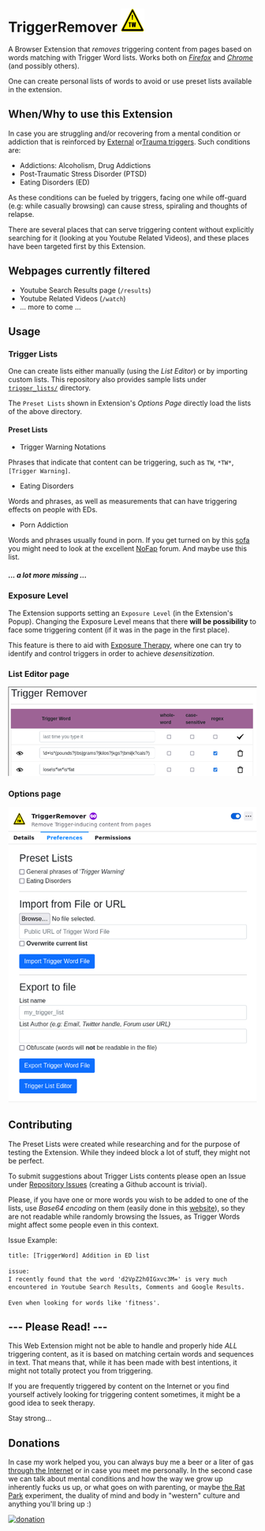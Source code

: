 # TriggerRemover ![logo](https://raw.githubusercontent.com/operatorequals/TriggerRemover/master/assets/images/icon48.png)

A Browser Extension that *removes* triggering content from pages based on words matching with Trigger Word lists.
Works both on [*Firefox*](https://addons.mozilla.org/en-US/firefox/addon/triggerremover/) and [*Chrome*](https://chrome.google.com/webstore/detail/triggerremover/bokhblglkfomejjfbhjjcieaepnaemam) (and possibly others).

One can create personal lists of words to avoid or use preset lists available in the extension.

## When/Why to use this Extension

In case you are struggling and/or recovering from a mental condition or addiction
that is reinforced by [External](https://psychcentral.com/lib/what-is-a-trigger) or[Trauma triggers](https://psychcentral.com/health/trauma-triggers#examples).
Such conditions are:
* Addictions: Alcoholism, Drug Addictions
* Post-Traumatic Stress Disorder (PTSD)
* Eating Disorders (ED)

As these conditions can be fueled by triggers, facing one while off-guard (e.g: while casually browsing)
can cause stress, spiraling and thoughts of relapse.

There are several places that can serve triggering content without explicitly
searching for it (looking at you Youtube Related Videos), and these places have been targeted first by this Extension.

## Webpages currently filtered
* Youtube Search Results page (`/results`)
* Youtube Related Videos (`/watch`)
* ... more to come ...

## Usage

### Trigger Lists

One can create lists either manually (using the *List Editor*) or by importing custom lists. This repository also provides sample lists under [`trigger_lists/`](https://github.com/operatorequals/TriggerRemover/tree/master/trigger_lists) directory.

The `Preset Lists` shown in Extension's *Options Page* directly load the lists of the above directory.


#### Preset Lists

* Trigger Warning Notations

Phrases that indicate that content can be triggering, such as `TW`, `*TW*`,`[Trigger Warning]`.

* Eating Disorders

Words and phrases, as well as measurements that can have triggering effects on people with EDs.

* Porn Addiction

Words and phrases usually found in porn. If you get turned on by this [sofa](https://virtualbackgrounds.site/wp-content/uploads/2020/07/casting-couch-768x432.jpg) you might need to look at the excellent [NoFap](https://nofap.com/porn-addiction) forum. And maybe use this list.

##### ... a lot more missing ...

### Exposure Level

The Extension supports setting an `Exposure Level` (in the Extension's Popup). Changing the Exposure Level means
that there **will be possibility** to face some triggering content (if it was in the page in the first place).

This feature is there to aid with [Exposure Therapy](https://psychcentral.com/lib/what-is-exposure-therapy), where one can try to identify and control triggers
in order to achieve *desensitization*.

### List Editor page
![screenshot](https://raw.githubusercontent.com/operatorequals/TriggerRemover/master/img/screenshot-0-2-0-editor.png)

### Options page
![screenshot](https://raw.githubusercontent.com/operatorequals/TriggerRemover/master/img/screenshot-0-2-0-options.png)

## Contributing

The Preset Lists were created while researching and for the purpose of testing the Extension.
While they indeed block a lot of stuff, they might not be perfect.

To submit suggestions about Trigger Lists contents please open an Issue under [Repository Issues](https://github.com/operatorequals/TriggerRemover/issues) (creating a Github account is trivial).

Please, if you have one or more words you wish to be added to one of the lists, use *Base64 encoding* on them (easily done in this [website](https://www.base64encode.net/)), so they are not readable while randomly browsing the Issues, as Trigger Words might affect some people even in this context.

Issue Example:

```
title: [TriggerWord] Addition in ED list

issue:
I recently found that the word 'd2VpZ2h0IGxvc3M=' is very much encountered in Youtube Search Results, Comments and Google Results.

Even when looking for words like 'fitness'.
```


## --- Please Read! ---

This Web Extension might not be able to handle and properly hide *ALL* triggering content, as it is based on matching certain words and sequences in text. That means that, while it has been made with best intentions, it might not totally protect you from triggering.

If you are frequently triggered by content on the Internet or you find yourself actively looking for triggering content sometimes, it might be a good idea to seek therapy.

Stay strong...


## Donations
In case my work helped you, you can always buy me a beer or a liter of gas [through the Internet](https://www.buymeacoffee.com/operatorequals) or in case you meet me personally.
In the second case we can talk about mental conditions and how the way we grow up inherently fucks us up, or what goes on with parenting, or maybe [the Rat Park](https://en.wikipedia.org/wiki/Rat_Park) experiment, the duality of mind and body in "western" culture and anything you'll bring up :)

[![donation](https://cdn-images-1.medium.com/max/738/1*G95uyokAH4JC5Ppvx4LmoQ@2x.png)](https://www.buymeacoffee.com/operatorequals)

